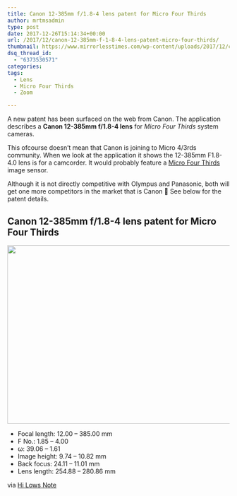 ```yaml
---
title: Canon 12-385mm f/1.8-4 lens patent for Micro Four Thirds
author: mrtmsadmin
type: post
date: 2017-12-26T15:14:34+00:00
url: /2017/12/canon-12-385mm-f-1-8-4-lens-patent-micro-four-thirds/
thumbnail: https://www.mirrorlesstimes.com/wp-content/uploads/2017/12/canon-patent-12-385mm-f-1-8-4-lens-micro-four-thirds.jpg
dsq_thread_id:
  - "6373530571"
categories:
tags:
  - Lens
  - Micro Four Thirds
  - Zoom

---
```

A new patent has been surfaced on the web from Canon. The application describes a **Canon 12-385mm f/1.8-4 lens** for _Micro Four Thirds_ system cameras.

<p class="p1">
  <span class="s1">This ofcourse doesn&#8217;t mean that Canon is joining to Micro 4/3rds community. When we look at the application it shows the 12-385mm F1.8-4.0 lens is for a camcorder. It would probably feature a <a href="https://www.mirrorlesstimes.com/tags/micro-four-thirds/" target="_blank" rel="noopener">Micro Four Thirds</a> image sensor. </span>
</p>

Although it is not directly competitive with Olympus and Panasonic, both<span class="s1"> will get one more competitors in the market that is Canon 🙂 See below for the patent details. </span><!--more-->

## Canon 12-385mm f/1.8-4 lens patent for Micro Four Thirds

[<img class="aligncenter size-full wp-image-1577" src="https://i0.wp.com/www.mirrorlesstimes.com/wp-content/uploads/2017/12/canon-patent-12-385mm-f-1-8-4-lens-micro-four-thirds.jpg?resize=600%2C404&#038;ssl=1" alt="" width="600" height="404" srcset="https://i0.wp.com/www.mirrorlesstimes.com/wp-content/uploads/2017/12/canon-patent-12-385mm-f-1-8-4-lens-micro-four-thirds.jpg?w=900&ssl=1 900w, https://i0.wp.com/www.mirrorlesstimes.com/wp-content/uploads/2017/12/canon-patent-12-385mm-f-1-8-4-lens-micro-four-thirds.jpg?resize=446%2C300&ssl=1 446w, https://i0.wp.com/www.mirrorlesstimes.com/wp-content/uploads/2017/12/canon-patent-12-385mm-f-1-8-4-lens-micro-four-thirds.jpg?resize=768%2C517&ssl=1 768w" sizes="(max-width: 600px) 100vw, 600px" data-recalc-dims="1" />][1]

  * Focal length: 12.00 – 385.00 mm
  * F No.: 1.85 – 4.00
  * ω: 39.06 – 1.61
  * Image height: 9.74 – 10.82 mm
  * Back focus: 24.11 – 11.01 mm
  * Lens length: 254.88 – 280.86 mm

via <a href="http://hi-lows-note.blog.so-net.ne.jp/2017-12-22" target="_blank" rel="nofollow noopener">Hi Lows Note</a>

 [1]: https://i0.wp.com/www.mirrorlesstimes.com/wp-content/uploads/2017/12/canon-patent-12-385mm-f-1-8-4-lens-micro-four-thirds.jpg?ssl=1